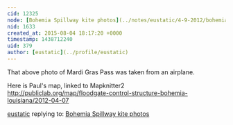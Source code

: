 ```yaml
---
cid: 12325
node: [Bohemia Spillway kite photos](../notes/eustatic/4-9-2012/bohemia-spillway-kite-photos)
nid: 1633
created_at: 2015-08-04 18:17:20 +0000
timestamp: 1438712240
uid: 379
author: [eustatic](../profile/eustatic)
---
```


That above photo of Mardi Gras Pass was taken from an airplane.  

Here is Paul's map, linked to Mapknitter2
http://publiclab.org/map/floodgate-control-structure-bohemia-louisiana/2012-04-07

[eustatic](../profile/eustatic) replying to: [Bohemia Spillway kite photos](../notes/eustatic/4-9-2012/bohemia-spillway-kite-photos)

